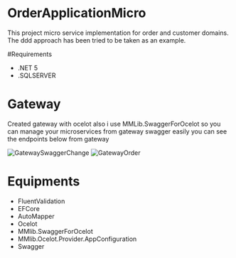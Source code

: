 # OrderApplicationMicro
This project micro service implementation for order and customer domains. The ddd approach has been tried to be taken as an example.

#Requirements

* .NET 5
* .SQLSERVER

# Gateway
Created gateway with ocelot also i use MMLib.SwaggerForOcelot so you can manage your microservices from gateway swagger easily you can see the endpoints below from gateway

![GatewaySwaggerChange](https://user-images.githubusercontent.com/65852808/138620621-0670bed6-6e6d-4c06-92f6-56368a74f7f9.png)
![GatewayOrder](https://user-images.githubusercontent.com/65852808/138620767-f596b746-d5e7-4b47-a2e3-37edadd7bb01.png)
# 

# Equipments
* FluentValidation
* EFCore
* AutoMapper
* Ocelot
* MMlib.SwaggerForOcelot
* MMlib.Ocelot.Provider.AppConfiguration
* Swagger
